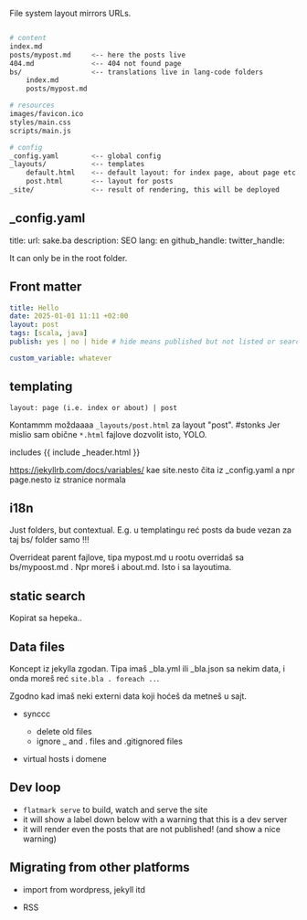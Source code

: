 

File system layout mirrors URLs.

```bash

# content
index.md
posts/mypost.md     <-- here the posts live
404.md              <-- 404 not found page
bs/                 <-- translations live in lang-code folders
    index.md
    posts/mypost.md

# resources
images/favicon.ico
styles/main.css
scripts/main.js

# config
_config.yaml        <-- global config
_layouts/           <-- templates
    default.html    <-- default layout: for index page, about page etc
    post.html       <-- layout for posts
_site/              <-- result of rendering, this will be deployed
```

## _config.yaml
title:
url: sake.ba
description: SEO
lang: en
github_handle:
twitter_handle:

It can only be in the root folder.


## Front matter

```yaml
title: Hello
date: 2025-01-01 11:11 +02:00
layout: post
tags: [scala, java]
publish: yes | no | hide # hide means published but not listed or searched, thus not google indexed

custom_variable: whatever
```


## templating
    layout: page (i.e. index or about) | post

Kontammm moždaaaa `_layouts/post.html` za layout "post".  #stonks
Jer mislio sam obične `*.html` fajlove dozvolit isto, YOLO.

includes
{{ include _header.html }}


https://jekyllrb.com/docs/variables/
kae site.nesto čita iz _config.yaml
a npr page.nesto iz stranice normala


## i18n

Just folders, but contextual.
E.g. u templatingu reć posts da bude vezan za taj bs/ folder samo !!!

Overrideat parent fajlove, tipa mypost.md u rootu overridaš sa bs/mypoost.md .
Npr moreš i about.md.
Isto i sa layoutima.

## static search

Kopirat sa hepeka..

## Data files
Koncept iz jekylla zgodan.
Tipa imaš _bla.yml ili _bla.json sa nekim data,
i onda moreš reć `site.bla . foreach ..`.

Zgodno kad imaš neki externi data koji hoćeš da metneš u sajt.


- synccc
    - delete old files
    - ignore _ and . files and .gitignored files


- virtual hosts i domene


## Dev loop
- `flatmark serve` to build, watch and serve the site
- it will show a label down below with a warning that this is a dev server
- it will render even the posts that are not published! (and show a nice warning)


## Migrating from other platforms
- import from wordpress, jekyll itd

- RSS




